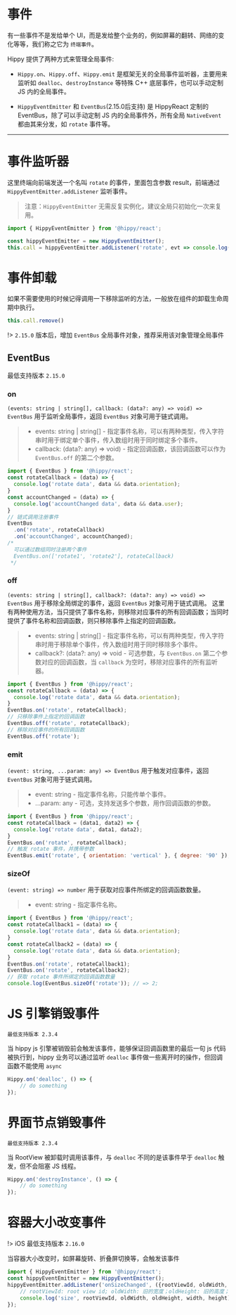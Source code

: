 # 事件

有一些事件不是发给单个 UI，而是发给整个业务的，例如屏幕的翻转、网络的变化等等，我们称之它为 `终端事件`。

Hippy 提供了两种方式来管理全局事件:

+ `Hippy.on`、`Hippy.off`、`Hippy.emit` 是框架无关的全局事件监听器，主要用来监听如 `dealloc`、`destroyInstance` 等特殊 C++ 底层事件，也可以手动定制 JS 内的全局事件。

+ `HippyEventEmitter` 和 `EventBus`(2.15.0后支持) 是 HippyReact 定制的 EventBus，除了可以手动定制 JS 内的全局事件外，所有全局 `NativeEvent` 都由其来分发，如 `rotate` 事件等。

---

# 事件监听器

这里终端向前端发送一个名叫 `rotate` 的事件，里面包含参数 result，前端通过 `HippyEventEmitter.addListener` 监听事件。

> 注意：`HippyEventEmitter` 无需反复实例化，建议全局只初始化一次来复用。

```jsx
import { HippyEventEmitter } from '@hippy/react';

const hippyEventEmitter = new HippyEventEmitter();
this.call = hippyEventEmitter.addListener('rotate', evt => console.log(evt.result));
```

# 事件卸载

如果不需要使用的时候记得调用一下移除监听的方法，一般放在组件的卸载生命周期中执行。

```jsx
this.call.remove()
```

!> `2.15.0` 版本后，增加 `EventBus` 全局事件对象，推荐采用该对象管理全局事件

## EventBus

最低支持版本 `2.15.0`

### on

`(events: string | string[], callback: (data?: any) => void) => EventBus` 用于监听全局事件，返回 `EventBus` 对象可用于链式调用。

> + events: string | string[] - 指定事件名称，可以有两种类型，传入字符串时用于绑定单个事件，传入数组时用于同时绑定多个事件。
> + callback: (data?: any) => void) - 指定回调函数，该回调函数可以作为 `EventBus.off` 的第二个参数。

```js
import { EventBus } from '@hippy/react';
const rotateCallback = (data) => {
  console.log('rotate data', data && data.orientation);
}
const accountChanged = (data) => {
  console.log('accountChanged data', data && data.user);
}
// 链式调用注册事件
EventBus
  .on('rotate', rotateCallback)
  .on('accountChanged', accountChanged);
/*
  可以通过数组同时注册两个事件
  EventBus.on(['rotate1', 'rotate2'], rotateCallback)
 */
```

### off

`(events: string | string[], callback?: (data?: any) => void) => EventBus` 用于移除全局绑定的事件，返回 `EventBus` 对象可用于链式调用。
这里有两种使用方法，当只提供了事件名称，则移除对应事件的所有回调函数；当同时提供了事件名称和回调函数，则只移除事件上指定的回调函数。

> + events: string | string[] - 指定事件名称，可以有两种类型，传入字符串时用于移除单个事件，传入数组时用于同时移除多个事件。
> + callback?: (data?: any) => void - 可选参数，与 `EventBus.on` 第二个参数对应的回调函数，当 `callback` 为空时，移除对应事件的所有监听器。

```js
import { EventBus } from '@hippy/react';
const rotateCallback = (data) => {
  console.log('rotate data', data && data.orientation);
}
EventBus.on('rotate', rotateCallback);
// 只移除事件上指定的回调函数
EventBus.off('rotate', rotateCallback);
// 移除对应事件的所有回调函数
EventBus.off('rotate');
```

### emit

`(event: string, ...param: any) => EventBus` 用于触发对应事件，返回 `EventBus` 对象可用于链式调用。

> + event: string - 指定事件名称，只能传单个事件。
> + ...param: any - 可选，支持发送多个参数，用作回调函数的参数。


```js
import { EventBus } from '@hippy/react';
const rotateCallback = (data1, data2) => {
  console.log('rotate data', data1, data2);
}
EventBus.on('rotate', rotateCallback);
// 触发 rotate 事件，并携带参数
EventBus.emit('rotate', { orientation: 'vertical' }, { degree: '90' });
```

### sizeOf

`(event: string) => number` 用于获取对应事件所绑定的回调函数数量。

> + event: string - 指定事件名称。

```js
import { EventBus } from '@hippy/react';
const rotateCallback1 = (data) => {
  console.log('rotate data', data && data.orientation);
}
const rotateCallback2 = (data) => {
  console.log('rotate data', data && data.orientation);
}
EventBus.on('rotate', rotateCallback1);
EventBus.on('rotate', rotateCallback2);
// 获取 rotate 事件所绑定的回调函数数量
console.log(EventBus.sizeOf('rotate')); // => 2;
```

# JS 引擎销毁事件

`最低支持版本 2.3.4`

当 hippy js 引擎被销毁前会触发该事件，能够保证回调函数里的最后一句 js 代码被执行到，hippy 业务可以通过监听 `dealloc` 事件做一些离开时的操作，但回调函数不能使用 `async`

```jsx
Hippy.on('dealloc', () => {
    // do something
});
```

# 界面节点销毁事件 

`最低支持版本 2.3.4`

当 RootView 被卸载时调用该事件，与 `dealloc` 不同的是该事件早于 `dealloc` 触发，但不会阻塞 JS 线程。

```jsx
Hippy.on('destroyInstance', () => {
    // do something
});
```

# 容器大小改变事件

!> iOS 最低支持版本 `2.16.0`

当容器大小改变时，如屏幕旋转、折叠屏切换等，会触发该事件

```jsx
import { HippyEventEmitter } from '@hippy/react';
const hippyEventEmitter = new HippyEventEmitter();
hippyEventEmitter.addListener('onSizeChanged', ({rootViewId, oldWidth, oldHeight, width, height}) => {
    // rootViewId: root view id; oldWidth: 旧的宽度；oldHeight: 旧的高度；width: 新的宽度; height: 新的高度;
    console.log('size', rootViewId, oldWidth, oldHeight, width, height);
});
```
